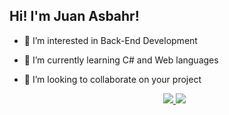 ## Hi! I'm Juan Asbahr!

- 👀 I’m interested in Back-End Development
- 🌱 I’m currently learning C# and Web languages
- 💞️ I’m looking to collaborate on your project

  <div align="center">
  <a href="https://github.com/JuanAsbahr">
  <img align="start" 
       width="big" src="https://github-readme-stats.vercel.app/api?username=JuanAsbahr&show_icons=true&theme=nightowl&include_all_commits=true&count_private=true&hide_false"/>
  <img align="start"
       width="big" src="https://github-readme-stats.vercel.app/api/top-langs/?username=JuanAsbahr&layout=compact&langs_count=10&theme=nightowl&hide_border=false"/>


